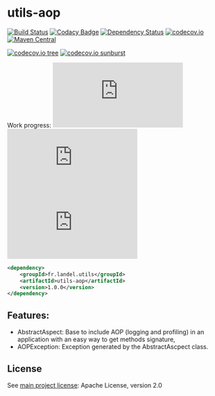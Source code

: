 # utils-aop

[![Build Status](https://api.travis-ci.org/Gilandel/utils-aop.svg?branch=master)](https://travis-ci.org/Gilandel/utils-aop/builds)
[![Codacy Badge](https://api.codacy.com/project/badge/Grade/778ffc15500647ce9d54b74fba878c8e)](https://www.codacy.com/app/gilles/utils-aop)
[![Dependency Status](https://www.versioneye.com/user/projects/58b29b6f7b9e15003a17e544/badge.svg?style=flat)](https://www.versioneye.com/user/projects/58b29b6f7b9e15003a17e544)
[![codecov.io](https://codecov.io/github/Gilandel/utils-aop/coverage.svg?branch=master)](https://codecov.io/github/Gilandel/utils-aop?branch=master)
[![Maven Central](https://maven-badges.herokuapp.com/maven-central/fr.landel.utils/utils-aop/badge.svg)](https://maven-badges.herokuapp.com/maven-central/fr.landel.utils/utils-aop)

[![codecov.io tree](https://codecov.io/gh/Gilandel/utils-aop/branch/master/graphs/tree.svg)](https://codecov.io/gh/Gilandel/utils-aop/branch/master)
[![codecov.io sunburst](https://codecov.io/gh/Gilandel/utils-aop/branch/master/graphs/sunburst.svg)](https://codecov.io/gh/Gilandel/utils-aop/branch/master)

Work progress:
![Code status](http://vbc3.com/script/progressbar.php?text=Code&progress=100)
![Test status](http://vbc3.com/script/progressbar.php?text=Test&progress=100)
![JavaDoc status](http://vbc3.com/script/progressbar.php?text=JavaDoc&progress=100)

```xml
<dependency>
	<groupId>fr.landel.utils</groupId>
	<artifactId>utils-aop</artifactId>
	<version>1.0.0</version>
</dependency>
```

## Features:
- AbstractAspect: Base to include AOP (logging and profiling) in an application with an easy way to get methods signature,
- AOPException: Exception generated by the AbstractAscpect class.

## License
See [main project license](https://github.com/Gilandel/utils/LICENSE): Apache License, version 2.0